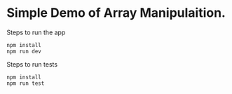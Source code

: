 # Simple Demo of Array Manipulaition.

Steps to run the app

```
npm install
npm run dev
```

Steps to run tests

```
npm install
npm run test
```

